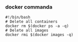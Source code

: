 
###  docker commanda 

```
#!/bin/bash
# Delete all containers
docker rm $(docker ps -a -q)
# Delete all images
docker rmi $(docker images -q)

```